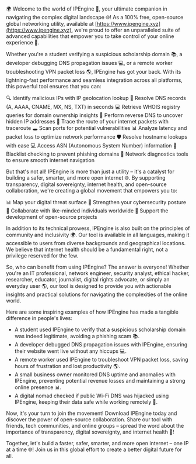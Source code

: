 🌍 Welcome to the world of IPEngine 🚀, your ultimate companion in navigating the complex digital landscape 🌐! As a 100% free, open-source global networking utility, available at [https://www.ipengine.xyz](https://www.ipengine.xyz), we're proud to offer an unparalleled suite of advanced capabilities that empower you to take control of your online experience 🔑.

Whether you're a student verifying a suspicious scholarship domain 📚, a developer debugging DNS propagation issues 💻, or a remote worker troubleshooting VPN packet loss 🌎, IPEngine has got your back. With its lightning-fast performance and seamless integration across all platforms, this powerful tool ensures that you can:

🔍 Identify malicious IPs with IP geolocation lookup
📡 Resolve DNS records (A, AAAA, CNAME, MX, NS, TXT) in seconds
💻 Retrieve WHOIS registry queries for domain ownership insights
🔎 Perform reverse DNS to uncover hidden IP addresses
🚀 Trace the route of your internet packets with traceroute
🕳️ Scan ports for potential vulnerabilities
📊 Analyze latency and packet loss to optimize network performance
🛡️ Resolve hostname lookups with ease
💻 Access ASN (Autonomous System Number) information
🔴 Blacklist checking to prevent phishing domains
🎯 Network diagnostics tools to ensure smooth internet navigation

But that's not all! IPEngine is more than just a utility – it's a catalyst for building a safer, smarter, and more open internet 🌐. By supporting transparency, digital sovereignty, internet health, and open-source collaboration, we're creating a global movement that empowers you to:

📊 Map your digital threat surface
🔑 Strengthen your cybersecurity posture
💬 Collaborate with like-minded individuals worldwide
🏢 Support the development of open-source projects

In addition to its technical prowess, IPEngine is also built on the principles of community and inclusivity 🌍. Our tool is available in all languages, making it accessible to users from diverse backgrounds and geographical locations. We believe that internet health should be a fundamental right, not a privilege reserved for the few.

So, who can benefit from using IPEngine? The answer is everyone! Whether you're an IT professional, network engineer, security analyst, ethical hacker, researcher, educator, journalist, digital rights advocate, or simply an everyday user 🌎, our tool is designed to provide you with actionable insights and practical solutions for navigating the complexities of the online world.

Here are some inspiring examples of how IPEngine has made a tangible difference in people's lives:

* A student used IPEngine to verify that a suspicious scholarship domain was indeed legitimate, avoiding a phishing scam 📚.
* A developer debugged DNS propagation issues with IPEngine, ensuring their website went live without any hiccups 💻.
* A remote worker used IPEngine to troubleshoot VPN packet loss, saving hours of frustration and lost productivity 🌎.
* A small business owner monitored DNS uptime and anomalies with IPEngine, preventing potential revenue losses and maintaining a strong online presence 📊.
* A digital nomad checked if public Wi-Fi DNS was hijacked using IPEngine, keeping their data safe while working remotely 🚀.

Now, it's your turn to join the movement! Download IPEngine today and discover the power of open-source collaboration. Share our tool with friends, tech communities, and online groups – spread the word about the importance of transparency, digital sovereignty, and internet health 🔗!

Together, let's build a faster, safer, smarter, and more open internet – one IP at a time 🌐! Join us in this global effort to create a better digital future for all.
